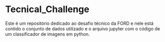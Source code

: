 # Tecnical_Challenge
Este é um repositório dedicado ao desafio técnico da FORD e nele está contido o conjunto de dados utilizado e o arquivo jupyter com o código de um classificador de imagens em python.

